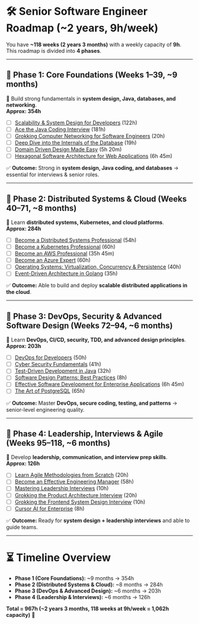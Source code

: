 # 🛠 Senior Software Engineer Roadmap (~2 years, 9h/week)

You have **~118 weeks (2 years 3 months)** with a weekly capacity of **9h**.  
This roadmap is divided into **4 phases**.

---

## 📍 Phase 1: Core Foundations (Weeks 1–39, ~9 months)
🔑 Build strong fundamentals in **system design, Java, databases, and networking**.  
**Approx: 354h**

- [ ] [Scalability & System Design for Developers](https://www.educative.io/path/scalability-system-design) (122h)  
- [ ] [Ace the Java Coding Interview](https://www.educative.io/path/ace-java-coding-interview) (181h)  
- [ ] [Grokking Computer Networking for Software Engineers](https://www.educative.io/courses/grokking-computer-networking) (20h)  
- [ ] [Deep Dive into the Internals of the Database](https://www.educative.io/courses/deep-dive-into-the-internals-of-the-database) (19h)  
- [ ] [Domain Driven Design Made Easy](https://www.educative.io/courses/domain-driven-design) (5h 20m)  
- [ ] [Hexagonal Software Architecture for Web Applications](https://www.educative.io/courses/hexagonal-architecture-web-apps) (6h 45m)  

✅ **Outcome:** Strong in **system design, Java coding, and databases** → essential for interviews & senior roles.

---

## 📍 Phase 2: Distributed Systems & Cloud (Weeks 40–71, ~8 months)
🔑 Learn **distributed systems, Kubernetes, and cloud platforms**.  
**Approx: 284h**

- [ ] [Become a Distributed Systems Professional](https://www.educative.io/path/become-a-distributed-systems-professional) (54h)  
- [ ] [Become a Kubernetes Professional](https://www.educative.io/path/become-a-kubernetes-professional) (60h)  
- [ ] [Become an AWS Professional](https://www.educative.io/path/become-an-aws-professional) (35h 45m)  
- [ ] [Become an Azure Expert](https://www.educative.io/path/become-an-azure-expert) (60h)  
- [ ] [Operating Systems: Virtualization, Concurrency & Persistence](https://www.educative.io/courses/operating-systems-virtualization-concurrency-persistence) (40h)  
- [ ] [Event-Driven Architecture in Golang](https://www.educative.io/courses/event-driven-architecture-in-golang) (35h)  

✅ **Outcome:** Able to build and deploy **scalable distributed applications in the cloud**.

---

## 📍 Phase 3: DevOps, Security & Advanced Software Design (Weeks 72–94, ~6 months)
🔑 Learn **DevOps, CI/CD, security, TDD, and advanced design principles**.  
**Approx: 203h**

- [ ] [DevOps for Developers](https://www.educative.io/path/devops-for-developers) (50h)  
- [ ] [Cyber Security Fundamentals](https://www.educative.io/path/cyber-security-fundamentals) (41h)  
- [ ] [Test-Driven Development in Java](https://www.educative.io/courses/test-driven-development-in-java) (32h)  
- [ ] [Software Design Patterns: Best Practices](https://www.educative.io/courses/software-design-patterns-best-practices) (8h)  
- [ ] [Effective Software Development for Enterprise Applications](https://www.educative.io/courses/effective-software-development-enterprise-applications) (6h 45m)  
- [ ] [The Art of PostgreSQL](https://www.educative.io/courses/the-art-of-postgresql) (65h)  

✅ **Outcome:** Master **DevOps, secure coding, testing, and patterns** → senior-level engineering quality.

---

## 📍 Phase 4: Leadership, Interviews & Agile (Weeks 95–118, ~6 months)
🔑 Develop **leadership, communication, and interview prep skills**.  
**Approx: 126h**

- [ ] [Learn Agile Methodologies from Scratch](https://www.educative.io/courses/learn-agile-methodologies-from-scratch) (20h)  
- [ ] [Become an Effective Engineering Manager](https://www.educative.io/path/become-an-effective-engineering-manager-path) (58h)  
- [ ] [Mastering Leadership Interviews](https://www.educative.io/courses/mastering-leadership-interviews) (10h)  
- [ ] [Grokking the Product Architecture Interview](https://www.educative.io/courses/grokking-the-product-architecture-interview) (20h)  
- [ ] [Grokking the Frontend System Design Interview](https://www.educative.io/courses/grokking-frontend-system-design-interview) (10h)  
- [ ] [Cursor AI for Enterprise](https://www.educative.io/courses/advanced-cursor-ai) (8h)  

✅ **Outcome:** Ready for **system design + leadership interviews** and able to guide teams.

---

# ⏳ Timeline Overview
- **Phase 1 (Core Foundations):** ~9 months → 354h  
- **Phase 2 (Distributed Systems & Cloud):** ~8 months → 284h  
- **Phase 3 (DevOps & Advanced Design):** ~6 months → 203h  
- **Phase 4 (Leadership & Interviews):** ~6 months → 126h  

**Total = 967h (~2 years 3 months, 118 weeks at 9h/week = 1,062h capacity)** 🎯

